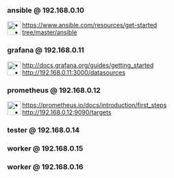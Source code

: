 ### ansible @ 192.168.0.10

<img src="https://www.ansible.com/hs-fs/hub/file-448313641-png/favicon.png" width="32" height="32" align="left" />

- https://www.ansible.com/resources/get-started
- [tree/master/ansible](ansible)

### grafana @ 192.168.0.11

<img src="https://grafana.com/img/fav32.png" width="32" height="32" align="left" />

- http://docs.grafana.org/guides/getting_started
- http://192.168.0.11:3000/datasources

### prometheus @ 192.168.0.12

<img src="https://prometheus.io/assets/favicons/favicon.ico" width="32" height="32" align="left" />

- https://prometheus.io/docs/introduction/first_steps
- http://192.168.0.12:9090/targets



### tester @ 192.168.0.14

### worker  @ 192.168.0.15

### worker @ 192.168.0.16
